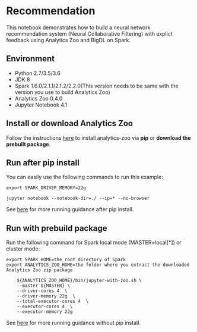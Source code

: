 # Recommendation
This notebook demonstrates how to build a neural network recommendation system (Neural Collaborative Filtering) with explict feedback using Analytics Zoo and BigDL on Spark. 


## Environment
* Python 2.7/3.5/3.6
* JDK 8
* Spark 1.6.0/2.1.1/2.1.2/2.2.0(This version needs to be same with the version you use to build Analytics Zoo)
* Analytics Zoo 0.4.0
* Jupyter Notebook 4.1


## Install or download Analytics Zoo  
Follow the instructions [here](https://analytics-zoo.github.io/master/#PythonUserGuide/install/) to install analytics-zoo via __pip__ or __download the prebuilt package__.  


## Run after pip install
You can easily use the following commands to run this example:

    export SPARK_DRIVER_MEMORY=22g
    
    jupyter notebook --notebook-dir=./ --ip=* --no-browser 

See [here](https://analytics-zoo.github.io/master/#PythonUserGuide/run/#run-after-pip-install) for more running guidance after pip install. 

## Run with prebuild package
Run the following command for Spark local mode (MASTER=local[*]) or cluster mode:

    export SPARK_HOME=the root directory of Spark
    export ANALYTICS_ZOO_HOME=the folder where you extract the downloaded Analytics Zoo zip package

```
    ${ANALYTICS_ZOO_HOME}/bin/jupyter-with-zoo.sh \
    --master ${MASTER} \
    --driver-cores 4  \
    --driver-memory 22g  \
    --total-executor-cores 4  \
    --executor-cores 4  \
    --executor-memory 22g
```

See [here](https://analytics-zoo.github.io/master/#PythonUserGuide/run/#run-without-pip-install) for more running guidance without pip install. 
